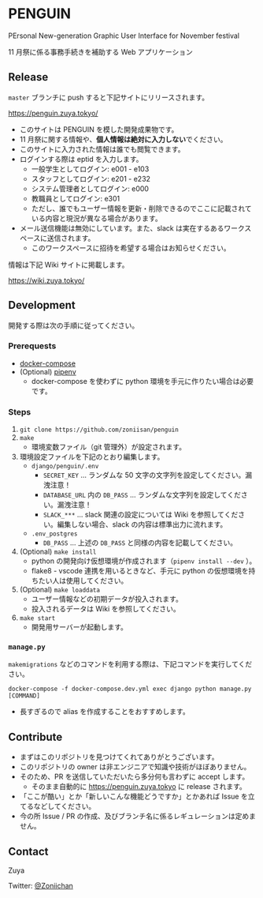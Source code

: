 # PENGUIN
PErsonal New-generation Graphic User Interface for November festival

11 月祭に係る事務手続きを補助する Web アプリケーション

## Release
`master` ブランチに push すると下記サイトにリリースされます。

https://penguin.zuya.tokyo/

* このサイトは PENGUIN を模した開発成果物です。
* 11 月祭に関する情報や、**個人情報は絶対に入力しない**でください。
* このサイトに入力された情報は誰でも閲覧できます。
* ログインする際は eptid を入力します。
    * 一般学生としてログイン: e001 - e103
    * スタッフとしてログイン: e201 - e232
    * システム管理者としてログイン: e000
    * 教職員としてログイン: e301
    * ただし、誰でもユーザー情報を更新・削除できるのでここに記載されている内容と現況が異なる場合があります。
* メール送信機能は無効にしています。また、slack は実在するあるワークスペースに送信されます。
    * このワークスペースに招待を希望する場合はお知らせください。


情報は下記 Wiki サイトに掲載します。

https://wiki.zuya.tokyo/

## Development
開発する際は次の手順に従ってください。

### Prerequests
* [docker-compose](https://docs.docker.com/compose/install/)
* (Optional) [pipenv](https://pypi.org/project/pipenv/)
    * docker-compose を使わずに python 環境を手元に作りたい場合は必要です。

### Steps
1. `git clone https://github.com/zoniisan/penguin`
1. `make`
    * 環境変数ファイル（git 管理外）が設定されます。
1. 環境設定ファイルを下記のとおり編集します。
    * `django/penguin/.env`
        * `SECRET_KEY` ... ランダムな 50 文字の文字列を設定してください。漏洩注意！
        * `DATABASE_URL` 内の `DB_PASS` ... ランダムな文字列を設定してください。漏洩注意！
        * `SLACK_***` ... slack 関連の設定については Wiki を参照してください。編集しない場合、slack の内容は標準出力に流れます。
    * `.env_postgres`
        * `DB_PASS` ... 上述の `DB_PASS` と同様の内容を記載してください。
1. (Optional) `make install`
    * python の開発向け仮想環境が作成されます（`pipenv install --dev` ）。
    * flake8 - vscode 連携を用いるときなど、手元に python の仮想環境を持ちたい人は使用してください。
1. (Optional) `make loaddata`
    * ユーザー情報などの初期データが投入されます。
    * 投入されるデータは Wiki を参照してください。
1. `make start`
    * 開発用サーバーが起動します。

### `manage.py`
`makemigrations` などのコマンドを利用する際は、下記コマンドを実行してください。
```
docker-compose -f docker-compose.dev.yml exec django python manage.py [COMMAND]
```
* 長すぎるので alias を作成することをおすすめします。

## Contribute
* まずはこのリポジトリを見つけてくれてありがとうございます。
* このリポジトリの owner は非エンジニアで知識や技術がほぼありません。
* そのため、PR を送信していただいたら多分何も言わずに accept します。
    * そのまま自動的に https://penguin.zuya.tokyo に release されます。
* 「ここが酷い」とか「新しいこんな機能どうですか」とかあれば Issue を立てるなどしてください。
* 今の所 Issue / PR の作成、及びブランチ名に係るレギュレーションは定めません。

## Contact
Zuya

Twitter: [@Zoniichan](https://twitter.com/zoniichan)
